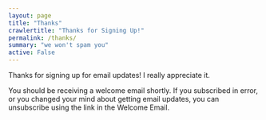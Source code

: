 ```yaml
---
layout: page
title: "Thanks"
crawlertitle: "Thanks for Signing Up!"
permalink: /thanks/
summary: "we won't spam you"
active: False
---
```


Thanks for signing up for email updates! I really appreciate it. 

You should be receiving a welcome email shortly. If you subscribed in error, or you changed your mind about getting email updates, you can unsubscribe using the link in the Welcome Email.
